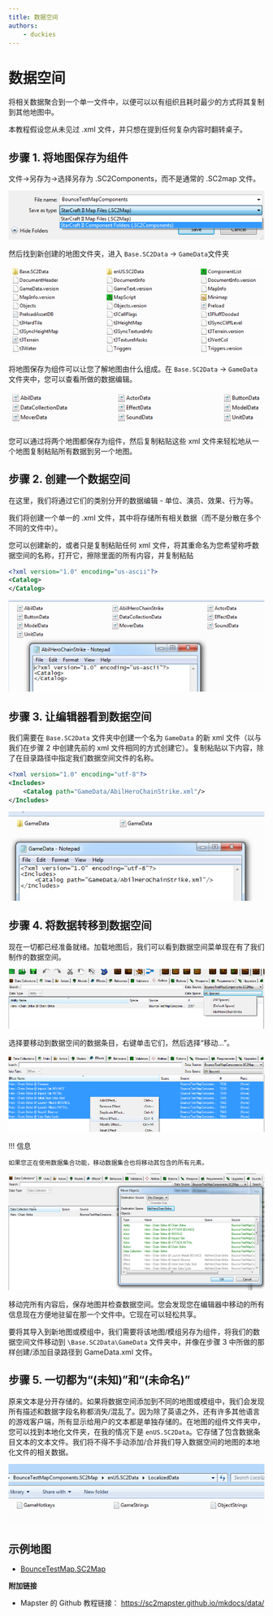 ```yaml
---
title: 数据空间
authors:
    - duckies
---
```


# 数据空间

将相关数据聚合到一个单一文件中，以便可以以有组织且耗时最少的方式将其复制到其他地图中。

本教程假设您从未见过 .xml 文件，并只想在提到任何复杂内容时翻转桌子。

## 步骤 1. 将地图保存为组件

文件->另存为->选择另存为 .SC2Components，而不是通常的 .SC2map 文件。

![](./data-spaces/7a7c2e19fe350e07246ebce2a2c5dedc1aed007f.png)

然后找到新创建的地图文件夹，进入 `Base.SC2Data` -> `GameData`文件夹

![](./data-spaces/d24fac19396186c19b2f8ad4bcc82d76f5dcfcf9.png)

将地图保存为组件可以让您了解地图由什么组成。在 `Base.SC2Data` -> `GameData` 文件夹中，您可以查看所做的数据编辑。

![](./data-spaces/ce9096c22e61b820b7dc61f3c591c5834f791d27.png)

您可以通过将两个地图都保存为组件，然后复制粘贴这些 xml 文件来轻松地从一个地图复制粘贴所有数据到另一个地图。

## 步骤 2. 创建一个数据空间

在这里，我们将通过它们的类别分开的数据编辑 - 单位、演员、效果、行为等。

我们将创建一个单一的 .xml 文件，其中将存储所有相关数据（而不是分散在多个不同的文件中）。

您可以创建新的，或者只是复制粘贴任何 xml 文件，将其重命名为您希望称呼数据空间的名称，打开它，擦除里面的所有内容，并复制粘贴

```xml
<?xml version="1.0" encoding="us-ascii"?>
<Catalog>
</Catalog>
```

![](./data-spaces/0bef7176c983a4cdf417abecd0644374b927c1e8.png)


## 步骤 3. 让编辑器看到数据空间

我们需要在 `Base.SC2Data` 文件夹中创建一个名为 `GameData` 的新 xml 文件（以与我们在步骤 2 中创建先前的 xml 文件相同的方式创建它）。复制粘贴以下内容，除了在目录路径中指定我们数据空间文件的名称。

```xml
<?xml version="1.0" encoding="utf-8"?>
<Includes>
    <Catalog path="GameData/AbilHeroChainStrike.xml"/>
</Includes>
```

![](./data-spaces/b666aef6f73b61cb64b79e542e37e57d5e918321.png)

## 步骤 4. 将数据转移到数据空间

现在一切都已经准备就绪。加载地图后，我们可以看到数据空间菜单现在有了我们制作的数据空间。

![](./data-spaces/d1c42025870c4bbd280c23d03083545f8b0b71da.png)

选择要移动到数据空间的数据条目，右键单击它们，然后选择“移动...”。

![](./data-spaces/10db63dea886ac1099c752e12ebbc47dfa4c85aa.png)

!!! 信息

    如果您正在使用数据集合功能，移动数据集合也将移动其包含的所有元素。

![](./data-spaces/cf0678e56d9cb6f5d63c4ffad849a215ac6a1eef.png)

移动完所有内容后，保存地图并检查数据空间。您会发现您在编辑器中移动的所有信息现在方便地驻留在那一个文件中。它现在可以轻松共享。

要将其导入到新地图或模组中，我们需要将该地图/模组另存为组件，将我们的数据空间文件移动到 `\Base.SC2Data\GameData` 文件夹中，并像在步骤 3 中所做的那样创建/添加目录路径到 GameData.xml 文件。

## 步骤 5. 一切都为“(未知)”和“(未命名)”

原来文本是分开存储的。如果将数据空间添加到不同的地图或模组中，我们会发现所有描述和数据字段名称都消失/混乱了。因为除了英语之外，还有许多其他语言的游戏客户端，所有显示给用户的文本都是单独存储的。在地图的组件文件夹中，您可以找到本地化文件夹，在我的情况下是 `enUS.SC2Data`。它存储了包含数据条目文本的文本文件。我们将不得不手动添加/合并我们导入数据空间的地图的本地化文件的相关数据。

![](./data-spaces/4465131cbdddc78685fd15dfe02108fe0097d014.png)

## 示例地图

* [BounceTestMap.SC2Map](./data-spaces/BounceTestMap.SC2Map)

**附加链接**

- Mapster 的 Github 教程链接： <https://sc2mapster.github.io/mkdocs/data/>